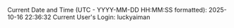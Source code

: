 Current Date and Time (UTC - YYYY-MM-DD HH:MM:SS formatted): 2025-10-16 22:36:32
Current User's Login: luckyaiman
